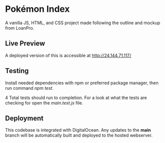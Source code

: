 # Pokémon Index

A vanilla JS, HTML, and CSS project made following the outline and mockup from LoanPro.

## Live Preview

A deployed version of this is accessible at http://24.144.71.117/

## Testing

Install needed dependencies with npm or preferred package manager, then run command _npm test_.

4 Total tests should run to completion. For a look at what the tests are checking for open the _main.test.js_ file.

## Deployment

This codebase is integrated with DigitalOcean. Any updates to the **main** branch will be automatically built and deployed to the hosted webserver.